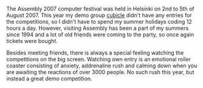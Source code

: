 The Assembly 2007 computer festival was held in Helsinki on 2nd to 5th of August 2007. This year my demo group [cubicle](http://www.cubicle.fi/) didn't have any entries for the competitions, so I didn't have to spend my summer holidays coding 12 hours a day. However, visiting Assembly has been a part of my summers since 1994 and a lot of old friends were coming to the party, so
once again tickets were bought.

Besides meeting friends, there is always a special feeling watching the competitions on the big screen. Watching own entry is an emotional roller coaster consisting of anxiety, addrenaline rush and calming down when you are awaiting the reactions of over 3000 people. No such rush this year, but instead a great demo competition.
